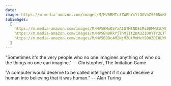 ```yaml
---
date:
image: https://m.media-amazon.com/images/M/MV5BMTc3ZWRhYmYtOGVhZS00NmNkLWJiNzMtN2I1MTJlNWM2NjEyXkEyXkFqcGc@._V1_.jpg
subimages:
  [
    https://m.media-amazon.com/images/M/MV5BMmQ5YzA1OTMtNDE1Mi00MWU1LWE3OTQtNjQ2ZTNkYTIwMjc1XkEyXkFqcGc@._V1_.jpg,
    https://m.media-amazon.com/images/M/MV5BNDRkYjlhMjItZDA3Zi00YTY2LTlhOTctNjdlYjljYjM5ZjNiXkEyXkFqcGc@._V1_.jpg,
    https://m.media-amazon.com/images/M/MV5BODc4M2NjM2UtMmMxYS00ZDI0LWFhYjEtNmYxZmRjMDI5ODg0XkEyXkFqcGc@._V1_.jpg,
  ]
---
```


"Sometimes it's the very people who no one imagines anything of who do the
things no one can imagine." -- Christopher, The Imitation Game

"A computer would deserve to be called intelligent if it could deceive a human
into believing that it was human." -- Alan Turing
